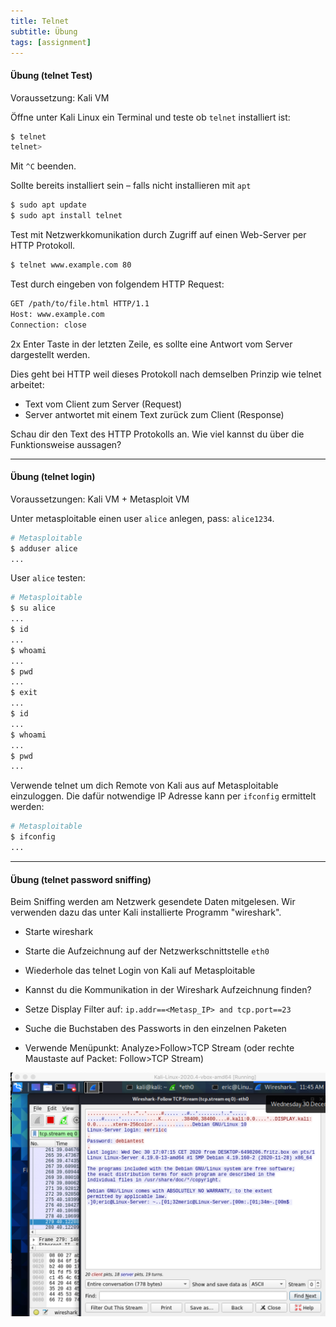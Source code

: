```yaml
---
title: Telnet
subtitle: Übung
tags: [assignment]
---
```




#### Übung (telnet Test)

Voraussetzung: Kali VM

Öffne unter Kali Linux ein Terminal und teste ob `telnet` installiert ist:

```sh
$ telnet
telnet> 

```

Mit `^C` beenden.

Sollte bereits installiert sein – falls nicht installieren mit `apt`

```bash
$ sudo apt update
$ sudo apt install telnet
```

Test mit Netzwerkkomunikation durch Zugriff auf einen Web-Server per HTTP Protokoll.

```sh
$ telnet www.example.com 80
```

Test durch eingeben von folgendem HTTP Request:

```sh
GET /path/to/file.html HTTP/1.1
Host: www.example.com
Connection: close

```

2x Enter Taste in der letzten Zeile, es sollte eine Antwort vom Server dargestellt werden.

Dies geht bei HTTP weil dieses Protokoll nach demselben Prinzip wie telnet arbeitet:
- Text vom Client zum Server (Request)
- Server antwortet mit einem Text zurück zum Client (Response)

Schau dir den Text des HTTP Protokolls an. Wie viel kannst du über die Funktionsweise aussagen?



---

#### Übung (telnet login)

Voraussetzungen: Kali VM + Metasploit VM

Unter metasploitable einen user `alice` anlegen, pass: `alice1234`.

```sh
# Metasploitable
$ adduser alice
...
```

User `alice` testen:

```sh
# Metasploitable
$ su alice
...
$ id
...
$ whoami
...
$ pwd
...
$ exit
...
$ id
...
$ whoami
...
$ pwd
...
```



Verwende telnet um dich Remote von Kali aus auf Metasploitable einzuloggen. Die dafür notwendige IP Adresse kann per `ifconfig` ermittelt werden:

```sh
# Metasploitable
$ ifconfig
...
```



---

#### Übung (telnet password sniffing)

Beim Sniffing werden am Netzwerk gesendete Daten mitgelesen. Wir verwenden dazu das unter Kali installierte Programm "wireshark".

- Starte wireshark

- Starte die Aufzeichnung auf der Netzwerkschnittstelle `eth0`

- Wiederhole das telnet Login von Kali auf Metasploitable

- Kannst du die Kommunikation in der Wireshark Aufzeichnung finden?

- Setze Display Filter auf: `ip.addr==<Metasp_IP> and tcp.port==23 `

- Suche die Buchstaben des Passworts in den einzelnen Paketen

- Verwende Menüpunkt: Analyze>Follow>TCP Stream (oder rechte Maustaste auf Packet: Follow>TCP Stream)

![image-20210831165152236](fig/image-20210831165152236.png)